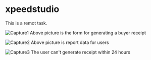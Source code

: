 # xpeedstudio
This is a remot task.

![Capture1](https://github.com/mehedi-linkup/xpeedstudio/assets/108463088/64c9f22d-74ad-4d61-8200-94ce19f08271)
Above picture is the form for generating a buyer receipt

![Capture2](https://github.com/mehedi-linkup/xpeedstudio/assets/108463088/f30d49fb-fdc9-463e-90b7-afdeca9eef81)
Above picture is report data for users

![Capture3](https://github.com/mehedi-linkup/xpeedstudio/assets/108463088/b144d1a6-b598-4de0-951b-9dbf401fbdeb)
The user can't generate receipt within 24 hours
